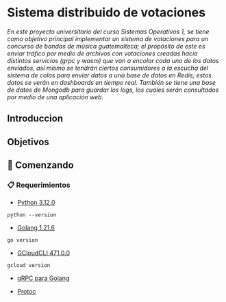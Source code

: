 # Sistema distribuido de votaciones

_En este proyecto universitario del curso Sistemas Operativos 1, se tiene como objetivo principal implementar un sistema de votaciones para un concurso de bandas de música guatemalteca; el propósito de este es enviar tráfico por medio de archivos con votaciones creadas hacia distintos servicios (grpc y wasm) que van a encolar cada uno de los datos enviados, así mismo se tendrán ciertos consumidores a la escucha del sistema de colas para enviar datos a una base de datos en Redis; estos datos se verán en dashboards en tiempo real. También se tiene una base de datos de Mongodb para guardar los logs, los cuales serán consultados por medio de una aplicación web._

## Introduccion

## Objetivos

## 🚀 Comenzando

### 📋 Requerimientos

* [Python 3.12.0](https://www.python.org/downloads/)
```console
python --version
```

* [Golang 1.21.6](https://go.dev/doc/install)
```console
go version
```

* [GCloudCLI 471.0.0](https://cloud.google.com/sdk?hl=es-419)
```console
gcloud version
```

* [gRPC para Golang](https://grpc.io/docs/languages/go/quickstart/)

* [Protoc](https://www.geeksforgeeks.org/how-to-install-protocol-buffers-on-windows/)

<!-- ### ⚙️ Ejecucion

Se utilizara un entorno virtual para levantar el proyecto con el fin de aislar las dependencias, evitar conflictos entre versiones, y garantizar que el proyecto tenga su propio entorno reproducible.

Instalar el modulo **virtualenv**

```console
pip install virtualenv
```

Ahora dentro de la carpeta del proyecto se debe de realizar lo siguiente:

1. Creación del entorno virtual, en este caso llama **venv**

    ```console
    virtualenv venv
    ```

2. Activar entorno virtual

    ```console
    source venv/Scripts/activate
    ```

3. Instalar las dependencias del proyecto

    ```console
    pip install -r requirements.txt
    ```

4. Ejecutar el proyecto

    ```console
    py main.py
    ```

## 📖 Documentacion

### 🔠 a

abc

### 📑 b
abc -->